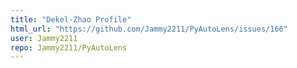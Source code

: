 ```yaml
---
title: "Dekel-Zhao Profile"
html_url: "https://github.com/Jammy2211/PyAutoLens/issues/166"
user: Jammy2211
repo: Jammy2211/PyAutoLens
---
```


